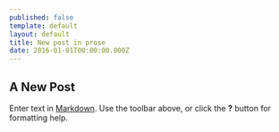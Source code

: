 ```yaml
---
published: false
template: default
layout: default
title: New post in prose
date: 2016-01-01T00:00:00.000Z
---
```


## A New Post

Enter text in [Markdown](http://daringfireball.net/projects/markdown/). Use the toolbar above, or click the **?** button for formatting help.
